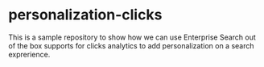# personalization-clicks
This is a sample repository to show how we can use Enterprise Search out of the box supports for clicks analytics to add personalization on a search exprerience.
